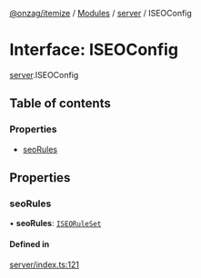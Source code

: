 [@onzag/itemize](../README.md) / [Modules](../modules.md) / [server](../modules/server.md) / ISEOConfig

# Interface: ISEOConfig

[server](../modules/server.md).ISEOConfig

## Table of contents

### Properties

- [seoRules](server.ISEOConfig.md#seorules)

## Properties

### seoRules

• **seoRules**: [`ISEORuleSet`](server_seo.ISEORuleSet.md)

#### Defined in

[server/index.ts:121](https://github.com/onzag/itemize/blob/5c2808d3/server/index.ts#L121)
